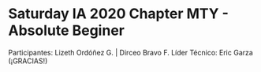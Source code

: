 # Saturday IA 2020 Chapter MTY - Absolute Beginer
Participantes:    Lizeth Ordóñez G. |   Dirceo Bravo F.    Líder Técnico: Eric Garza (¡GRACIAS!)

